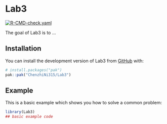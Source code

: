 
# Lab3

<!-- badges: start -->
[![R-CMD-check.yaml](https://github.com/ChenzhiNi315/Lab3/actions/workflows/R-CMD-check.yaml/badge.svg)](https://github.com/ChenzhiNi315/Lab3/actions/workflows/R-CMD-check.yaml)
<!-- badges: end -->

The goal of Lab3 is to ...

## Installation

You can install the development version of Lab3 from [GitHub](https://github.com/) with:

``` r
# install.packages("pak")
pak::pak("ChenzhiNi315/Lab3")
```

## Example

This is a basic example which shows you how to solve a common problem:

``` r
library(Lab3)
## basic example code
```

